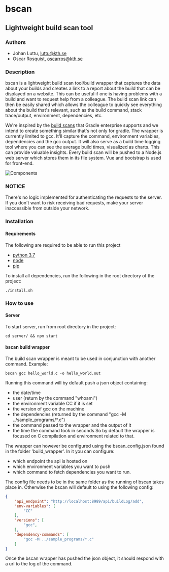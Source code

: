 # bscan

## Lightweight build scan tool
### Authors
- Johan Luttu, luttu@kth.se
- Oscar Rosquist, oscarros@kth.se
### Description
bscan is a lightweight build scan tool/build wrapper that captures the data about your builds and creates a link to a report about the build that can be displayed on a website. This can be useful if one is having problems with a build and want to request help from a colleague. The build scan link can then be easily shared which allows the colleague to quickly see everything about the build that's relevant, such as the build command, stack trace/output, environment, dependencies, etc.

We're inspired by the [build scans](https://gradle.com/build-scans/) that Gradle enterprise supports and we intend to create something similar that's not only for gradle. The wrapper is currently limited to gcc. It'll capture the command, environment variables, dependencies and the gcc output. It will also serve as a build time logging tool where you can see the average build times, visualized as charts. This can provide valuable insights. Every build scan will be pushed to a Node.js web server which stores them in its file system. Vue and bootstrap is used for front-end.


![Components](diagram.png)


### NOTICE
There's no logic implemented for authenticating the requests to the server. If you don't want to risk receiving bad requests, make your server inaccessible from outside your network.

### Installation 

#### Requirements 
The following are required to be able to run this project
* [python 3.7](https://www.python.org/downloads/)
* [node](https://nodejs.org/en/)
* [pip](https://pypi.org/project/pip/)

To install all dependencies, run the following in the root directory of the project:
```
./install.sh
```

### How to use

#### Server
To start server, run from root directory in the project:  
```
cd server/ && npm start 
```

#### bscan build wrapper
The build scan wrapper is meant to be used in conjunction with another command. Example:
```
bscan gcc hello_world.c -o hello_world.out
```
Running this command will by default push a json object containing:
* the date/time
* user (return by the command "whoami")
* the environment variable CC if it is set
* the version of gcc on the machine
* the dependencies (returned by the command "gcc -M ../sample_programs/*.c")
* the command passed to the wrapper and the output of it
* the time the command took in seconds
So by default the wrapper is focused on C compilation and environment related to that. 

The wrapper can however be configured using the bscan_config.json found in the folder 'build_wrapper'. In it you can configure: 
* which endpoint the api is hosted on
* which environment variables you want to push
* which command to fetch dependencies you want to run. 

The config file needs to be in the same folder as the running of bscan takes place in. 
Otherwise the bscan will default to using the following config:
```json
{
    "api_endpoint": "http://localhost:8989/api/buildLog/add",
    "env-variables": [
        "CC"
    ],
    "versions": [
        "gcc",
    ],
    "dependency-commands": [
        "gcc -M ../sample_programs/*.c"
    ]
}
```

Once the bscan wrapper has pushed the json object, it should respond with a url to the log of the command. 
